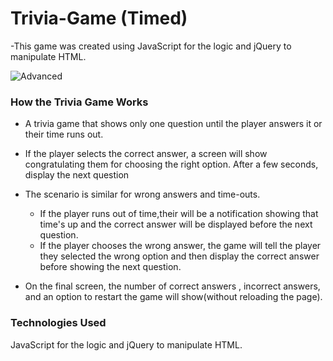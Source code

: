 # Trivia-Game (Timed)

-This game was created using JavaScript for the logic and jQuery to manipulate HTML.

![Advanced](Images/2-advanced.jpg)

### How the Trivia Game Works

- A trivia game that shows only one question until the player answers it or their time runs out.

- If the player selects the correct answer, a screen will show congratulating them for choosing the right option. After a few seconds, display the next question

- The scenario is similar for wrong answers and time-outs.

  - If the player runs out of time,their will be a notification showing that time's up and the correct answer will be displayed before the next question.
  - If the player chooses the wrong answer, the game will tell the player they selected the wrong option and then display the correct answer before showing the next question.

- On the final screen, the number of correct answers , incorrect answers, and an option to restart the game will show(without reloading the page).

### Technologies Used

JavaScript for the logic and jQuery to manipulate HTML.

